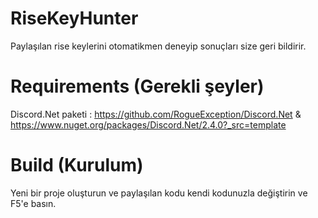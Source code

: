 # RiseKeyHunter

Paylaşılan rise keylerini otomatikmen deneyip sonuçları size geri bildirir.

# Requirements (Gerekli şeyler)

Discord.Net paketi : https://github.com/RogueException/Discord.Net & https://www.nuget.org/packages/Discord.Net/2.4.0?_src=template

# Build (Kurulum)

Yeni bir proje oluşturun ve paylaşılan kodu kendi kodunuzla değiştirin ve F5'e basın.

